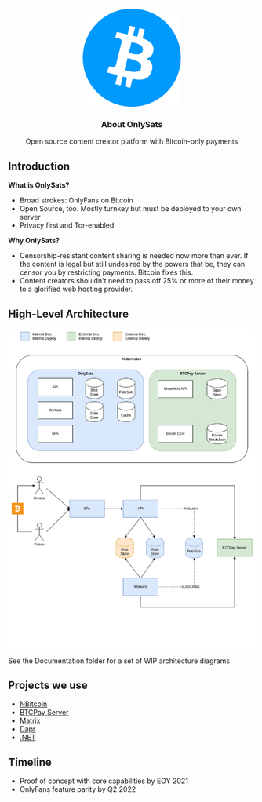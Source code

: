 <p align="center">
  <p align="center">
    <img src="https://raw.githubusercontent.com/conradcreel/onlysats/master/btc.png" height="200" alt="Bitcoin" />
  </p>
  <h3 align="center">
    About OnlySats
  </h3>
  <p align="center">
    Open source content creator platform with Bitcoin-only payments
  </p>
</p>

Introduction
----------------------------

**What is OnlySats?**

- Broad strokes: OnlyFans on Bitcoin
- Open Source, too. Mostly turnkey but must be deployed to your own server
- Privacy first and Tor-enabled

**Why OnlySats?**

- Censorship-resistant content sharing is needed now more than ever. If the content is legal but still undesired by the powers that be, they can censor you by restricting payments. Bitcoin fixes this.
- Content creators shouldn't need to pass off 25% or more of their money to a glorified web hosting provider.

High-Level Architecture
----------------------------
<p align="center"><img src="https://github.com/conradcreel/onlysats/blob/master/Documentation/High-Level%20Architecture.png?raw=true&v=1" alt="OnlySats High-Level Architecture" /></p>
See the Documentation folder for a set of WIP architecture diagrams

Projects we use
----------------------------
- [NBitcoin](https://github.com/MetacoSA/NBitcoin)
- [BTCPay Server](https://github.com/btcpayserver/btcpayserver)
- [Matrix](https://github.com/matrix-org)
- [Dapr](https://github.com/dapr)
- [.NET](https://github.com/dotnet)

Timeline
----------------------------
- Proof of concept with core capabilities by EOY 2021
- OnlyFans feature parity by Q2 2022
